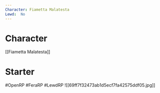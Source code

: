 ```yaml
---
Character: Fiametta Malatesta
Lewd:  No
---
```

# Character
[[Fiametta Malatesta]]

# Starter


#OpenRP #FeraRP #LewdRP
![[69ff7f32473ab1d5ecf7fa42575ddf05.jpg]]